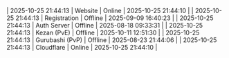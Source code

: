| 2025-10-25 21:44:13 | Website | Online | 2025-10-25 21:44:10 |
| 2025-10-25 21:44:13 | Registration | Offline | 2025-09-09 16:40:23 |
| 2025-10-25 21:44:13 | Auth Server | Offline | 2025-08-18 09:33:31 |
| 2025-10-25 21:44:13 | Kezan (PvE) | Offline | 2025-10-11 12:51:30 |
| 2025-10-25 21:44:13 | Gurubashi (PvP) | Offline | 2025-08-23 21:44:06 |
| 2025-10-25 21:44:13 | Cloudflare | Online | 2025-10-25 21:44:10 |
